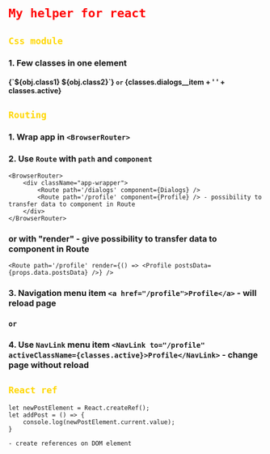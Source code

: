 # <span style="color: red;">`My helper for react`</span>
<span style="color: gold;"></span>

## <span style="color: gold;">`Css module`</span> 

	
### 1. Few classes in one element
#### {\`${obj.class1} ${obj.class2}\`} `or` {classes.dialogs__item + ' ' + classes.active}

## <span style="color: gold;">`Routing`</span> 

### 1. Wrap app in `<BrowserRouter>`
### 2. Use `Route` with `path` and `component`
	<BrowserRouter>
		<div className="app-wrapper">
			<Route path='/dialogs' component={Dialogs} />
			<Route path='/profile' component={Profile} /> - possibility to transfer data to component in Route
		</div>
	</BrowserRouter>
### or with "render" - give possibility to transfer data to component in Route
	<Route path='/profile' render={() => <Profile postsData={props.data.postsData} />} /> 
### 3. Navigation menu item `<a href="/profile">Profile</a>` - will reload page
### `or`
### 4. Use `NavLink` menu item `<NavLink to="/profile" activeClassName={classes.active}>Profile</NavLink>` - change page without reload

## <span style="color: gold;">`React ref`</span> 

	let newPostElement = React.createRef();
	let addPost = () => {
		console.log(newPostElement.current.value);
	}
`- create references on DOM element `